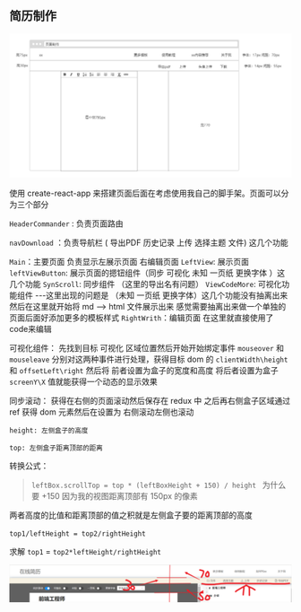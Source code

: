 ## 简历制作

![基本页面布局](%E5%9F%BA%E6%9C%AC%E9%A1%B5%E9%9D%A2%E5%B8%83%E5%B1%80.png)

使用 create-react-app 来搭建页面后面在考虑使用我自己的脚手架。页面可以分为三个部分

`HeaderCommander` : 负责页面路由

` navDownload `  ：负责导航栏 ( 导出PDF 历史记录 上传 选择主题 文件) 这几个功能

`Main`：主要页面 负责显示左展示页面 右编辑页面
  `LeftView`: 展示页面
      `leftViewButton`: 展示页面的摁钮组件（同步 可视化 未知 一页纸 更换字体 ）这几个功能
          `SynScroll`: 同步组件 （这里的导出名有问题）
          `ViewCodeMore`: 可视化功能组件 
          ---这里出现的问题是 （未知 一页纸 更换字体）这几个功能没有抽离出来
      然后在这里就开始将 md --> html 文件展示出来 感觉需要抽离出来做一个单独的页面后面好添加更多的模板样式
  `RightWrith`：编辑页面 在这里就直接使用了code来编辑



可视化组件：
先找到目标 可视化 区域位置然后开始开始绑定事件 `mouseover` 和 `mouseleave` 分别对这两种事件进行处理，获得目标 dom 的 `clientWidth\height` 和 `offsetLeft\right` 然后将 前者设置为盒子的宽度和高度 将后者设置为盒子 `screenY\X` 值就能获得一个动态的显示效果

同步滚动：
获得在右侧的页面滚动然后保存在 redux 中 之后再右侧盒子区域通过 ref 获得 dom 元素然后在设置为 右侧滚动左侧也滚动

`height: 左侧盒子的高度` 

`top: 左侧盒子距离顶部的距离`

转换公式：
> `leftBox.scrollTop = top * (leftBoxHeight + 150) / height `
> 为什么要 +150 因为我的视图距离顶部有 150px 的像素

两者高度的比值和距离顶部的值之积就是左侧盒子要的距离顶部的高度

`top1/leftHeight = top2/rightHeight` 

求解 `top1` = `top2*leftHeight/rightHeight`

![基本页面布局](www.png)


